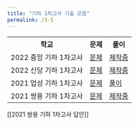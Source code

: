 ```yaml
---
title: "기하 1차고사 기출 모음"
permalink: /3-5
---
```


<table bother="1">
<th>학교</th> <th>문제</th> <th>풀이</th>
  <tr>
	<td>2022 중앙 기하 1차고사</td>
    <td><a href="/pdf/test5th/2022/2022 중앙 기하 1차고사.pdf">문제</a></td>
    <td><a href="/pdf/test5th/2022풀이/%5B풀이%5D 2022 중앙 기하 1차고사.pdf">제작중</a></td>
  </tr>
  <tr>
	<td>2022 신당 기하 1차고사</td>
    <td><a href="/pdf/test5th/2022/2022 신당 기하 1차고사.pdf">문제</a></td>
    <td><a href="/pdf/test5th/2022풀이/%5B풀이%5D 2022 신당 기하 1차고사.pdf">제작중</a></td>
  </tr>
  <tr>
	<td>2021 업성 기하 1차고사</td>
    <td><a href="/pdf/test5th/2021/2021 업성 기하 1차고사.pdf">문제</a></td>
    <td><a href="/pdf/test5th/2021풀이/%5B풀이%5D 2021 업성 기하 1차고사.pdf">풀이</a></td>
  </tr>
  <tr>
	<td>2021 쌍용 기하 1차고사</td>
    <td><a href="/pdf/test5th/2021/2021 쌍용 기하 1차고사.pdf">문제</a></td>
    <td><a href="/pdf/test5th/2021풀이/%5B풀이%5D 2021 쌍용 기하 1차고사.pdf">제작중</a></td>
  </tr>
</table>

[[2021 쌍용 기하 1차고사 답안]]